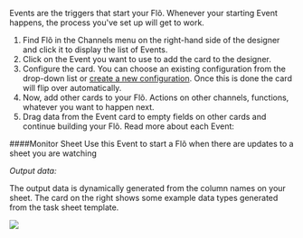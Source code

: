 Events are the triggers that start your Fl&otilde;. Whenever your starting Event happens, the process you've set up will get to work.  

1. Find Fl&otilde; in the Channels menu on the right-hand side of the designer and click it to display the list of Events.
2. Click on the Event you want to use to add the card to the designer. 
3. Configure the card. You can choose an existing configuration from the drop-down list or [create a new configuration](). Once this is done the card will flip over automatically. 
4. Now, add other cards to your Fl&otilde;. Actions on other channels, functions, whatever you want to happen next. 
5. Drag data from the Event card to empty fields on other cards and continue building your Fl&otilde;. Read more about each Event:

####Monitor Sheet
Use this Event to start a Fl&otilde; when there are updates to a sheet you are watching

*Output data:*

The output data is dynamically generated from the column names on your sheet. The card on the right shows some example data types generated from the task sheet template. 

<div>
    <div style="width: 60%; float: left; margin-right: 10px">
    </div>
    <div style="width: 30%, float: left">
    	<img src="https://s3.amazonaws.com/azuqua_static/help-center/Channels/smartsheet/smartsheet-event-1.png"></img>
    </div>
</div>